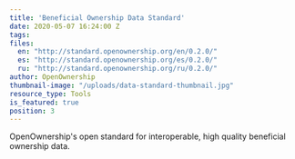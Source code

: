 ```yaml
---
title: 'Beneficial Ownership Data Standard'
date: 2020-05-07 16:24:00 Z
tags:
files:
  en: "http://standard.openownership.org/en/0.2.0/"
  es: "http://standard.openownership.org/es/0.2.0/"
  ru: "http://standard.openownership.org/ru/0.2.0/"
author: OpenOwnership
thumbnail-image: "/uploads/data-standard-thumbnail.jpg"
resource_type: Tools
is_featured: true
position: 3
---
```


OpenOwnership's open standard for interoperable, high quality beneficial ownership data.
